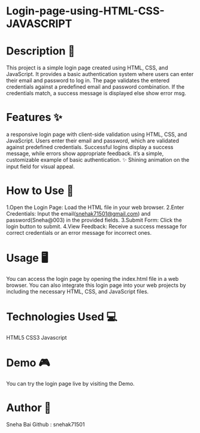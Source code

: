 # Login-page-using-HTML-CSS-JAVASCRIPT
# Description 📝
This project is a simple login page created using HTML, CSS, and JavaScript. It provides a basic authentication system where users can enter their email and password to log in. The page validates the entered credentials against a predefined email and password combination. If the credentials match, a success message is displayed else show error msg.
# Features ✨
a responsive login page with client-side validation using HTML, CSS, and JavaScript.
Users enter their email and password, which are validated against predefined credentials. 
Successful logins display a success message, while errors show appropriate feedback.
it’s a simple, customizable example of basic authentication.
✨ Shining animation on the input field for visual appeal.
# How to Use 🚀
1.Open the Login Page: Load the HTML file in your web browser.
2.Enter Credentials: Input the email(snehak71501@gmail.com) and password(Sneha@003) in the provided fields.
3.Submit Form: Click the login button to submit.
4.View Feedback: Receive a success message for correct credentials or an error message for incorrect ones.
# Usage 🖥️
You can access the login page by opening the index.html file in a web browser. You can also integrate this login page into your web projects by including the necessary HTML, CSS, and JavaScript files.
# Technologies Used 💻
HTML5
CSS3
Javascript
# Demo 🎮
You can try the login page live by visiting the Demo.
# Author 📣
Sneha Bai 
Github : snehak71501 
